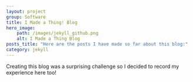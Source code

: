 ```yaml
---
layout: project
group: Software
title: I Made a Thing! Blog
hero_image: 
    path: /images/jekyll_github.png
    alt: I Made a Thing Blog
posts_title: "Here are the posts I have made so far about this blog:"
category: jekyll
---
```


Creating this blog was a surprising challenge so I decided to record my experience here too!
